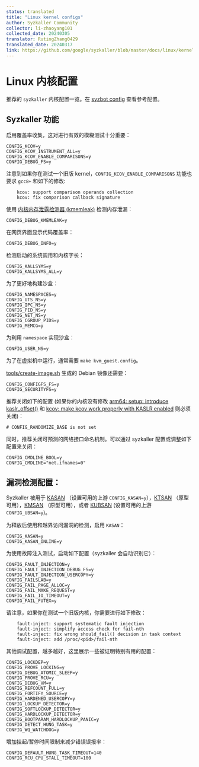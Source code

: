 ```yaml
---
status: translated
title: "Linux kernel configs"
author: Syzkaller Community
collector: li-zhaoyang101
collected_date: 20240305
translator: RutingZhang0429
translated_date: 20240317
link: https://github.com/google/syzkaller/blob/master/docs/linux/kernel_configs.md
---
```


# Linux 内核配置

推荐的 `syzkaller` 内核配置一览。在 [syzbot config](/dashboard/config/linux/upstream-apparmor-kasan.config) 查看参考配置。

## Syzkaller 功能

启用覆盖率收集，这对进行有效的模糊测试十分重要：
```
CONFIG_KCOV=y
CONFIG_KCOV_INSTRUMENT_ALL=y
CONFIG_KCOV_ENABLE_COMPARISONS=y
CONFIG_DEBUG_FS=y
```
注意到如果你在测试一个旧版 kernel，`CONFIG_KCOV_ENABLE_COMPARISONS` 功能也要求 `gcc8+` 和如下的修改:
```
    kcov: support comparison operands collection
    kcov: fix comparison callback signature
```

使用 [内核内存泄露检测器
(kmemleak)](https://gitee.com/hust-open-atom-club/translate-project/blob/master/sources/kernel/20240301%20Kernel%20Memory%20Leak%20Detector.md) 检测内存泄漏：

```
CONFIG_DEBUG_KMEMLEAK=y
```

在网页界面显示代码覆盖率：
```
CONFIG_DEBUG_INFO=y
```

检测启动的系统调用和内核字长：
```
CONFIG_KALLSYMS=y
CONFIG_KALLSYMS_ALL=y
```

为了更好地构建沙盒：
```
CONFIG_NAMESPACES=y
CONFIG_UTS_NS=y
CONFIG_IPC_NS=y
CONFIG_PID_NS=y
CONFIG_NET_NS=y
CONFIG_CGROUP_PIDS=y
CONFIG_MEMCG=y
```

为利用 `namespace` 实现沙盒：
```
CONFIG_USER_NS=y
```

为了在虚拟机中运行，通常需要 `make kvm_guest.config`。

[tools/create-image.sh](/tools/create-image.sh) 生成的 Debian 镜像还需要：
```
CONFIG_CONFIGFS_FS=y
CONFIG_SECURITYFS=y
```

推荐关闭如下的配置 (如果你的内核没有修改 [arm64: setup: introduce kaslr_offset()](https://github.com/torvalds/linux/commit/7ede8665f27cde7da69e8b2fbeaa1ed0664879c5)
 和 [kcov: make kcov work properly with KASLR enabled](https://github.com/torvalds/linux/commit/4983f0ab7ffaad1e534b21975367429736475205) 则必须关闭)：
```
# CONFIG_RANDOMIZE_BASE is not set
```

同时，推荐关闭可预测的网络接口命名机制。可以通过 syzkaller 配置或调整如下配置来关闭：
```
CONFIG_CMDLINE_BOOL=y
CONFIG_CMDLINE="net.ifnames=0"
```

## 漏洞检测配置：

Syzkaller 被用于
[KASAN](https://kernel.org/doc/html/latest/dev-tools/kasan.html) （设置可用的上游 `CONFIG_KASAN=y`），[KTSAN](https://github.com/google/ktsan) （原型可用），[KMSAN](https://github.com/google/kmsan) （原型可用），或者 [KUBSAN](https://kernel.org/doc/html/latest/dev-tools/ubsan.html) (设置可用的上游 `CONFIG_UBSAN=y`)。

为释放后使用和越界访问漏洞的检测，启用 `KASAN`：
```
CONFIG_KASAN=y
CONFIG_KASAN_INLINE=y
```

为使用故障注入测试，启动如下配置（syzkaller 会自动识别它）：
```
CONFIG_FAULT_INJECTION=y
CONFIG_FAULT_INJECTION_DEBUG_FS=y
CONFIG_FAULT_INJECTION_USERCOPY=y
CONFIG_FAILSLAB=y
CONFIG_FAIL_PAGE_ALLOC=y
CONFIG_FAIL_MAKE_REQUEST=y
CONFIG_FAIL_IO_TIMEOUT=y
CONFIG_FAIL_FUTEX=y
```
请注意，如果你在测试一个旧版内核，你需要进行如下修改：
```
    fault-inject: support systematic fault injection
    fault-inject: simplify access check for fail-nth
    fault-inject: fix wrong should_fail() decision in task context
    fault-inject: add /proc/<pid>/fail-nth
```

其他调试配置，越多越好，这里展示一些被证明特别有用的配置：
```
CONFIG_LOCKDEP=y
CONFIG_PROVE_LOCKING=y
CONFIG_DEBUG_ATOMIC_SLEEP=y
CONFIG_PROVE_RCU=y
CONFIG_DEBUG_VM=y
CONFIG_REFCOUNT_FULL=y
CONFIG_FORTIFY_SOURCE=y
CONFIG_HARDENED_USERCOPY=y
CONFIG_LOCKUP_DETECTOR=y
CONFIG_SOFTLOCKUP_DETECTOR=y
CONFIG_HARDLOCKUP_DETECTOR=y
CONFIG_BOOTPARAM_HARDLOCKUP_PANIC=y
CONFIG_DETECT_HUNG_TASK=y
CONFIG_WQ_WATCHDOG=y
```

增加挂起/暂停时间限制来减少错误误报率：
```
CONFIG_DEFAULT_HUNG_TASK_TIMEOUT=140
CONFIG_RCU_CPU_STALL_TIMEOUT=100
```
